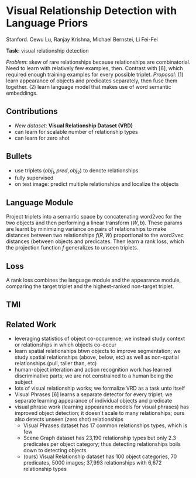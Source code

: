 # Visual Relationship Detection with Language Priors

Stanford. Cewu Lu, Ranjay Krishna, Michael Bernstei, Li Fei-Fei

**Task:** visual relationship detection

*Problem*: skew of rare relationships because relationships are combinatorial. Need to learn with relatively few examples, then. Contrast with [6], which required enough training examples for every possible triplet.
*Proposal*: (1) learn appearance of objects and predicates separately, then fuse them together. (2) learn language model that makes use of word semantic embeddings.

## Contributions

- *New dataset*: **Visual Relationship Dataset (VRD)**
- can learn for scalable number of relationship types
- can learn for zero shot

## Bullets

- use triplets $(obj_1,pred, obj_2)$ to denote relationships
- fully supervised
- on test image: predict multiple relationships and localize the objects

## Language Module

Project triplets into a semantic space by concatenating word2vec for the two objects and then performing a linear transform $(W,b)$. These params are learnt by minimizing variance on pairs of relationships to make distances between two relationships $f(R,W)$ proportional to the word2vec distances (between objects and predicates.
Then learn a rank loss, which the projection function $f$ generalizes to unseen triplets.

## Loss

A rank loss combines the language module and the appearance module, comparing the target triplet and the highest-ranked non-target triplet.

## TMI

## Related Work

- leveraging statistics of object co-occurence; we instead study context or relationships in which objects co-occur
- learn spatial relationships btwn objects to improve segmentation; we study spatial relationships (above, below, etc) as well as non-spatial relationships (pull, taller than, etc)
- human-object interation and action recognition work has learned discriminative parts; we are not constrained to a human being the subject
- lots of visual relationship works; we formalize VRD as a task unto itself
- Visual Phrases [6] learns a separate detector for every triplet; we separate learning appearance of individual objects and predicate
- visual phrase work (learning appearance models for visual phrases) has improved object detection; it doesn't scale to many relationships; ours also detects unseen (zero shot) relationships
  - Visual Phrases dataset has 17 common relationships types, which is few
  - Scene Graph dataset has 23,190 relationship types but only 2.3 predicates per object category; thus detecting relationships boils down to detecting objects
  - (ours) Visual Relationship dataset has 100 object categories, 70 predicates, 5000 images; 37,993 relationships with 6,672 relationship types
<!--stackedit_data:
eyJoaXN0b3J5IjpbNzgwOTMwNzg1LC02OTQ4NTkzMzYsMzEzNj
kwNzgwXX0=
-->